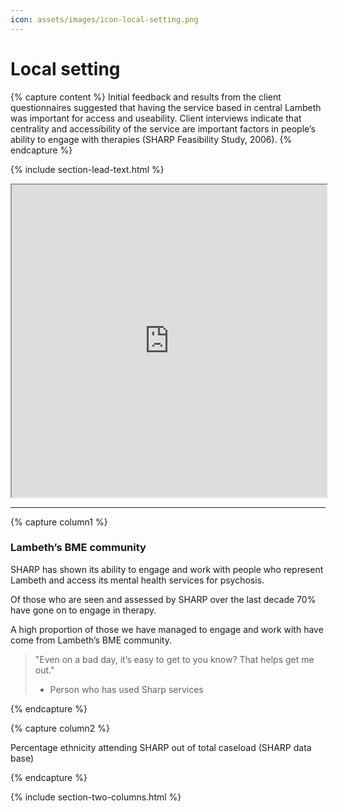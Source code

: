 ```yaml
---
icon: assets/images/icon-local-setting.png
---
```


# Local setting

{% capture content %}
Initial feedback and results from the client questionnaires suggested that having the service 
based in central Lambeth was important for access and useability. Client interviews indicate 
that centrality and accessibility of the service are important factors in people’s ability to 
engage with therapies (SHARP Feasibility Study, 2006). 
{% endcapture %}

{% include section-lead-text.html %}


<iframe data-iframe-type="gmaps" src="https://snazzymaps.com/embed/16056" width="100%" height="500px"></iframe>



<hr />


{% capture column1 %}

### Lambeth’s BME community

SHARP has shown its ability to engage and work with people who represent Lambeth and 
access its mental health services for psychosis. 

Of those who are seen and assessed by SHARP over the last decade 70% have gone on to engage 
in therapy. 

A high proportion of those we have managed to engage and work with have come 
from Lambeth’s BME community.

> "Even on a bad day, it’s easy to get to you know? That helps get me out."
> - Person who has used Sharp services 

{% endcapture %}


{% capture column2 %}

Percentage ethnicity attending SHARP out of total caseload (SHARP data base)  

<div class="chart chart-bme" data='
{
  "bindto": ".chart-bme",
  "data": {  
    "columns": [
			["White", 29.4],
			["Black", 57.2],
			["Asian", 3.8],
			["Mixed", 4.4],
			["Other", 5.2]
    ],
    "type" : "pie"
  },
  "color": {
		"pattern": ["#a2d4f7", "#155b8b", "#f99a00", "#e1007f", "#95c705",  "#98df8a", "#d62728", "#ff9896", "#9467bd"]
	},
	"transition": {
		"duration": 2000
	},
	"size": {
    "height": 400
	}
}
'></div>

{% endcapture %}


{% include section-two-columns.html %}




